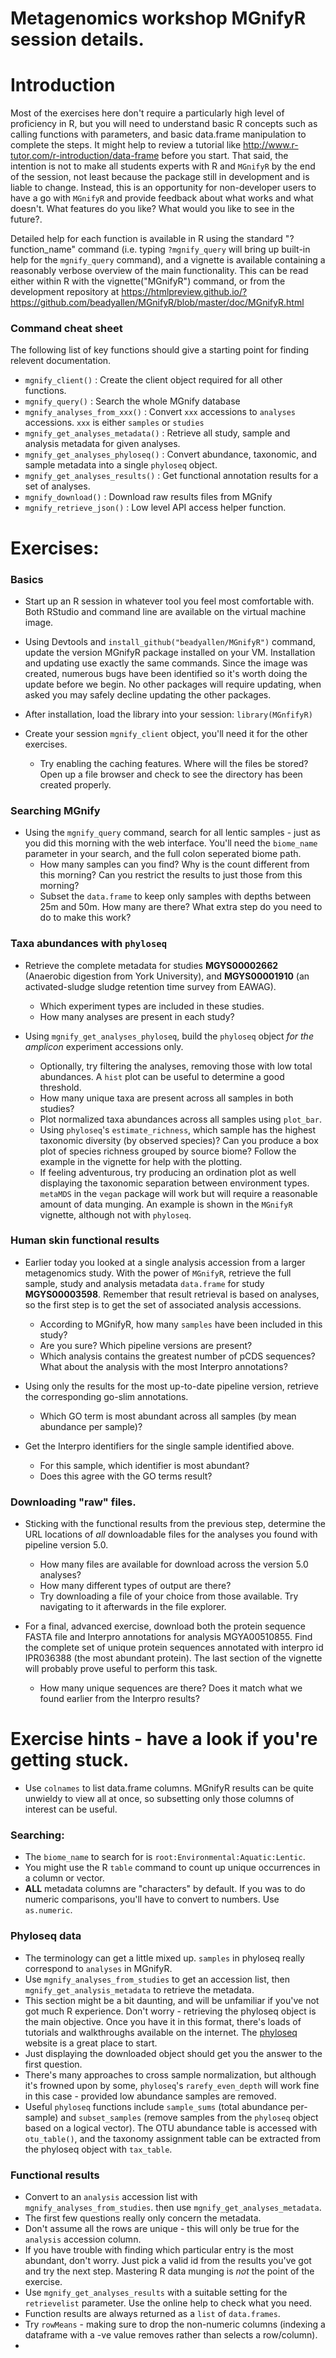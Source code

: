 # Metagenomics workshop MGnifyR session details.

# Introduction

Most of the exercises here don't require a particularly high level of proficiency in R, but you will need to understand basic R concepts such as calling functions with parameters, and basic data.frame manipulation to complete the steps. It might help to review a tutorial like http://www.r-tutor.com/r-introduction/data-frame before you start. That said, the intention is not to make all students experts with R and `MGnifyR` by the end of the session, not least because the package still in development and is liable to change. Instead, this is an opportunity for non-developer users to have a go with `MGnifyR` and provide feedback about what works and what doesn't. What features do you like? What would you like to see in the future?.

Detailed help for each function is available in R using the standard "?function_name" command (i.e. typing `?mgnify_query` will bring up built-in help for the `mgnify_query` command), and a vignette is available containing a reasonably verbose overview of the main functionality. This can be read either within R with the vignette("MGnifyR") command, or from the development repository at https://htmlpreview.github.io/?https://github.com/beadyallen/MGnifyR/blob/master/doc/MGnifyR.html

### Command cheat sheet
The following list of key functions should give a starting point for finding relevent documentation.

 - `mgnify_client()` : Create the client object required for all other functions.
 - `mgnify_query()` : Search the whole MGnify database
 - `mgnify_analyses_from_xxx()` : Convert `xxx` accessions to `analyses` accessions. `xxx` is either `samples` or `studies`
 - `mgnify_get_analyses_metadata()` : Retrieve all study, sample and analysis metadata for given analyses.
 - `mgnify_get_analyses_phyloseq()` : Convert abundance, taxonomic, and sample metadata into a single `phyloseq` object.
 - `mgnify_get_analyses_results()` : Get functional annotation results for a set of analyses.
 - `mgnify_download()` : Download raw results files from MGnify
 - `mgnify_retrieve_json()` : Low level API access helper function.
 


# Exercises:

### Basics
 - Start up an R session in whatever tool you feel most comfortable with. Both RStudio and command line are available on the virtual machine image.
 
 - Using Devtools and `install_github("beadyallen/MGnifyR")` command, update the version MGnifyR package installed on your VM. Installation and updating use exactly the same commands. Since the image was created, numerous bugs have been identified so it's worth doing the update before we begin. No other packages will require updating, when asked you may safely decline updating the other packages. 
 
 - After installation, load the library into your session: `library(MGnfifyR)`
 
 - Create your session `mgnify_client` object, you'll need it for the other exercises.
     - Try enabling the caching features. Where will the files be stored? Open up a file browser and check to see the directory has been created properly.
    
### Searching MGnify
 - Using the `mgnify_query` command, search for all lentic samples - just as you did this morning with the web interface. You'll need the `biome_name` parameter in your search, and the full colon seperated biome path. 
    - How many samples can you find? Why is the count different from this morning? Can you restrict the results to just those from this morning?
    - Subset the `data.frame` to keep only samples with depths between 25m and 50m. How many are there? What extra step do you need to do to make this work?   
    
### Taxa abundances with `phyloseq`
 - Retrieve the complete metadata for studies **MGYS00002662** (Anaerobic digestion from York University), and **MGYS00001910** (an activated-sludge sludge retention time survey from EAWAG). 
    - Which experiment types are included in these studies.
    - How many analyses are present in each study?
    
 - Using `mgnify_get_analyses_phyloseq`, build the `phyloseq` object *for the amplicon* experiment accessions only.
    - Optionally, try filtering the analyses, removing those with low total abundances. A `hist` plot can be useful to determine a good threshold.
    - How many unique taxa are present across all samples in both studies? 
    - Plot normalized taxa abundances across all samples using `plot_bar`. 
    - Using `phyloseq`'s `estimate_richness`, which sample has the highest taxonomic diversity (by observed species)? Can you produce a box plot of species richness grouped by source biome? Follow the example in the vignette for help with the plotting.
    - If feeling adventurous, try producing an ordination plot as well displaying the taxonomic separation between environment types. `metaMDS` in the `vegan` package will work but will require a reasonable amount of data munging. An example is shown in the `MGnifyR` vignette, although not with `phyloseq`.
   
### Human skin functional results
 - Earlier today you looked at a single analysis accession from a larger metagenomics study. With the power of `MGnifyR`, retrieve the full sample, study and analysis metadata `data.frame` for study **MGYS00003598**. Remember that result retrieval is based on analyses, so the first step is to get the set of associated analysis accessions.
    - According to MGnifyR, how many `samples` have been included in this study? 
    - Are you sure? Which pipeline versions are present?
    - Which analysis contains the greatest number of pCDS sequences? What about the analysis with the most Interpro annotations?
    
 - Using only the results for the most up-to-date pipeline version, retrieve the corresponding go-slim annotations.
     - Which GO term is most abundant across all samples (by mean abundance per sample)?
     
 - Get the Interpro identifiers for the single sample identified above. 
     - For this sample, which identifier is most abundant?
     - Does this agree with the GO terms result?
 
### Downloading "raw" files.
   - Sticking with the functional results from the previous step, determine the URL locations of *all* downloadable files for the analyses you found with pipeline version 5.0. 
      - How many files are available for download across the version 5.0 analyses?
      - How many different types of output are there?
      - Try downloading a file of your choice from those available. Try navigating to it afterwards in the file explorer. 
      
   - For a final, advanced exercise, download both the protein sequence FASTA file and Interpro annotations for analysis MGYA00510855. Find the complete set of unique protein sequences annotated with interpro id IPR036388 (the most abundant protein). The last section of the vignette will probably prove useful to perform this task. 
      - How many unique sequences are there? Does it match what we found earlier from the Interpro results?
   
   
   
# Exercise hints - have a look if you're getting stuck.
 
   - Use `colnames` to list data.frame columns. MGnifyR results can be quite unwieldy to view all at once, so subsetting only those columns of interest can be useful.
 
### Searching:
   - The `biome_name` to search for is `root:Environmental:Aquatic:Lentic`.
   - You might use the R `table` command to count up unique occurrences in a column or vector.
   - **ALL** metadata columns are "characters" by default. If you was to do numeric comparisons, you'll have to convert to numbers. Use `as.numeric`.
   
### Phyloseq data
   - The terminology can get a little mixed up. `samples` in phyloseq really correspond to `analyses` in MGnifyR. 
   - Use `mgnify_analyses_from_studies` to get an accession list, then `mgnify_get_analysis_metadata` to retrieve the metadata.
   - This section might be a bit daunting, and will be unfamiliar if you've not got much R experience. Don't worry - retrieving the phyloseq object is the main objective. Once you have it in this format, there's loads of tutorials and walkthroughs available on the internet. The [phyloseq](https://joey711.github.io/phyloseq/)  website is a great place to start.
   - Just displaying the downloaded object should get you the answer to the first question.
   - There's many approaches to cross sample normalization, but although it's frowned upon by some, `phyloseq`'s `rarefy_even_depth` will work fine in this case - provided low abundance samples are removed.
   - Useful `phyloseq` functions include `sample_sums` (total abundance per-sample) and `subset_samples` (remove samples from the `phyloseq` object based on a logical vector). The OTU abundance table is accessed with `otu_table()`,  and the taxonomy assignment table can be extracted from the phyloseq object with `tax_table`.
 
### Functional results
   - Convert to an `analysis` accession list with `mgnify_analyses_from_studies`. then use `mgnify_get_analyses_metadata`.
   - The first few questions really only concern the metadata. 
   - Don't assume all the rows are unique - this will only be true for the `analysis` accession column.
   - If you have trouble with finding which particular entry is the most abundant, don't worry. Just pick a valid id from the results you've got and try the next step. Mastering R data munging is *not* the point of the exercise.
   - Use `mgnify_get_analyses_results` with a suitable setting for the `retrievelist` parameter. Use the online help to check what you need.
   - Function results are always returned as a `list` of `data.frames`.
   - Try `rowMeans` - making sure to drop the non-numeric columns (indexing a dataframe with a -ve value removes rather than selects a row/column).
   - 
